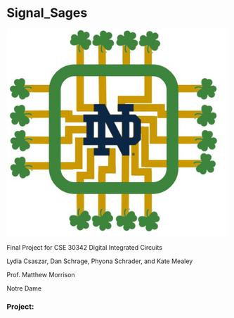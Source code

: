 # Signal_Sages

![Logo](nd_circuit_logo.png)

Final Project for CSE 30342 Digital Integrated Circuits

Lydia Csaszar, Dan Schrage, Phyona Schrader, and Kate Mealey

Prof. Matthew Morrison

Notre Dame

### Project:
